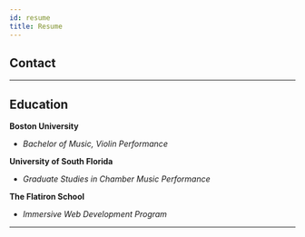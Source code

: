 ```yaml
---
id: resume
title: Resume
---
```


## Contact

<i class="fab fa-github-square fa-3x"></i>

---

## **Education**

**Boston University**

- _Bachelor of Music, Violin Performance_

**University of South Florida**

- _Graduate Studies in Chamber Music Performance_

**The Flatiron School**

- _Immersive Web Development Program_

---
